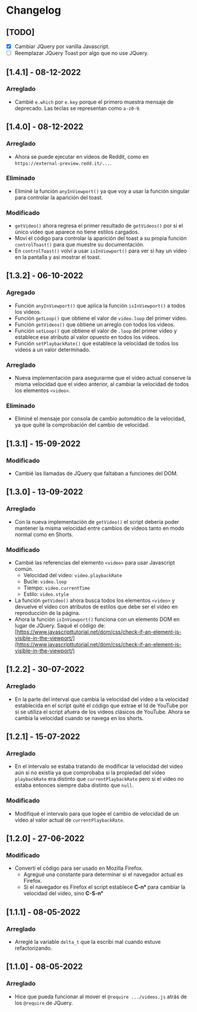 # Changelog

## [TODO]

- [x] Cambiar JQuery por vanilla Javascript.
- [ ] Reemplazar JQuery Toast por algo que no use JQuery.

## [1.4.1] - 08-12-2022

### Arreglado

- Cambié `e.which` por `e.key` porque el primero muestra mensaje de deprecado. Las teclas se representan como `a-z0-9`.

## [1.4.0] - 08-12-2022

### Arreglado

- Ahora se puede ejecutar en videos de Reddit, como en `https://external-preview.redd.it/...`.

### Eliminado

- Eliminé la función `anyInViewport()` ya que voy a usar la función singular para controlar la aparición del toast.

### Modificado

- `getVideo()` ahora regresa el primer resultado de `getVideos()` por si el único video que aparece no tiene estilos cargados.
- Moví el código para controlar la aparición del toast a su propia función `controlToast()` para que muestre su documentación.
- En `controlToast()` volví a usar `isInViewport()` para ver si hay un video en la pantalla y asi mostrar el toast.

## [1.3.2] - 06-10-2022

### Agregado

- Función `anyInViewport()` que aplica la función `isInViewport()` a todos los videos.
- Función `getLoop()` que obtiene el valor de `video.loop` del primer video.
- Función `getVideos()` que obtiene un arreglo con todos los videos.
- Función `setLoop()` que obtiene el valor de `.loop` del primer video y establece ese atributo al valor opuesto en todos los videos.
- Función `setPlaybackRate()` que establece la velocidad de todos los videos a un valor determinado.

### Arreglado

- Nueva implementación para asegurarme que el video actual conserve la misma velocidad que el video anterior, al cambiar la velocidad de todos los elementos `<video>`.

### Eliminado

- Eliminé el mensaje por consola de cambio automático de la velocidad, ya que quité la comprobación del cambio de velocidad.

## [1.3.1] - 15-09-2022

### Modificado

- Cambié las llamadas de JQuery que faltaban a funciones del DOM.

## [1.3.0] - 13-09-2022

### Arreglado

- Con la nueva implementación de `getVideo()` el script debería poder mantener la misma velocidad entre cambios de videos tanto en modo normal como en Shorts.

### Modificado

- Cambié las referencias del elemento `<video>` para usar Javascript común.
    - Velocidad del video: `video.playbackRate`
    - Bucle: `video.loop`
    - Tiempo: `video.currentTime`
    - Estilo: `video.style`
- La función `getVideo()` ahora busca todos los elementos `<video>` y devuelve el video con atributos de estilos que debe ser el video en reproducción de la página.
- Ahora la función `isInViewport()` funciona con un elemento DOM en lugar de JQuery. Saqué el código de: [https://www.javascripttutorial.net/dom/css/check-if-an-element-is-visible-in-the-viewport/](https://www.javascripttutorial.net/dom/css/check-if-an-element-is-visible-in-the-viewport/)


## [1.2.2] - 30-07-2022

### Arreglado

- En la parte del interval que cambia la velocidad del video a la velocidad establecida en el script quité el código que extrae el Id de YouTube por si se utiliza el script afuera de los videos clásicos de YouTube. Ahora se cambia la velocidad cuando se navega en los shorts.

## [1.2.1] - 15-07-2022

### Arreglado

- En el intervalo se estaba tratando de modificar la velocidad del video aún si no existía ya que comprobaba si la propiedad del video `playbackRate` era distinto que `currentPlaybackRate` pero si el video no estaba entonces siempre daba distinto que `null`.

### Modificado

- Modifiqué el intervalo para que logée el cambio de velocidad de un video al valor actual de `currentPlaybackRate`.

## [1.2.0] - 27-06-2022

### Modificado

- Convertí el código para ser usado en Mozilla Firefox.
    - Agregué una constante para determinar si el navegador actual es Firefox.
    - Si el navegador es Firefox el script establece **C-n°** para cambiar la velocidad del video, sino **C-S-n°**

## [1.1.1] - 08-05-2022

### Arreglado

- Arreglé la variable `delta_t` que la escribí mal cuando estuve refactorizando.

## [1.1.0] - 08-05-2022

### Arreglado

- Hice que pueda funcionar al mover el `@require .../videos.js` atrás de los `@require` de JQuery.
